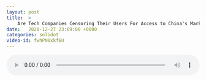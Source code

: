 ```yaml
---
layout: post
title:  >
    Are Tech Companies Censoring Their Users For Access to China's Market?
date:   2020-12-27 23:09:00 +0000
categories: solidot
video-id: fwhPN0xkf6U
---
```


<audio src="/assets/203c459223fa9c23148ede7498678852.mp3" style="width: 100%;" controls></audio>

